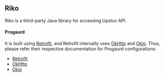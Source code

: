 ## Riko

Riko is a third-party Java library for accessing Upstox API.

#### Progaurd
It is built using [Retrofit](http://square.github.io/retrofit/), and Retrofit internally uses [OkHttp](https://github.com/square/okhttp) and [Okio](https://github.com/square/okio). Thus, please refer their respective documentation for Progaurd configurations:
- [Retrofit](https://github.com/square/retrofit#proguard)
- [OkHttp](https://github.com/square/okhttp#proguard)
- [Okio](https://github.com/square/okio#proguard)
